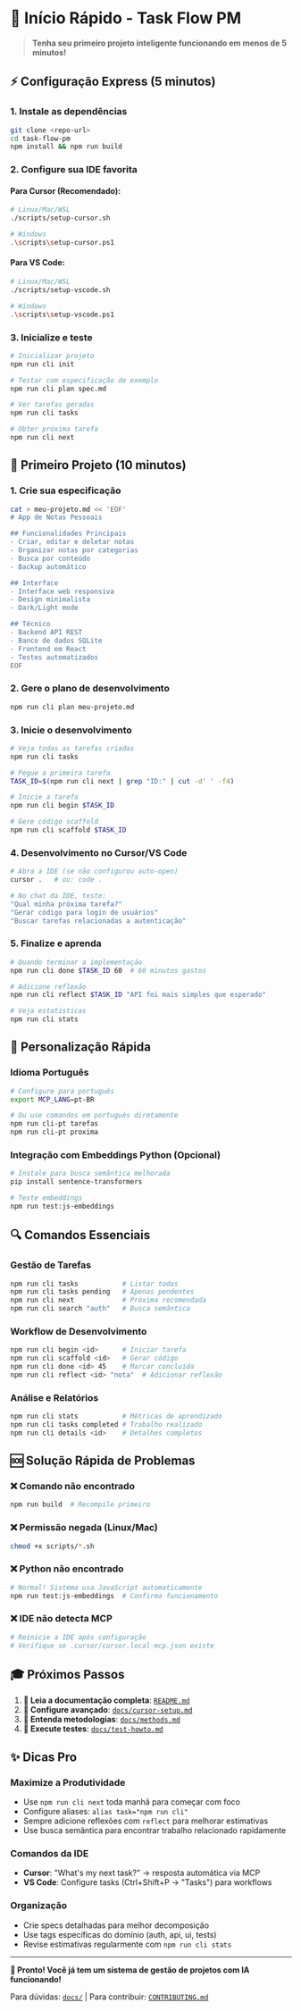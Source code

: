 # 🚀 Início Rápido - Task Flow PM

> **Tenha seu primeiro projeto inteligente funcionando em menos de 5 minutos!**

## ⚡ Configuração Express (5 minutos)

### 1. Instale as dependências
```bash
git clone <repo-url>
cd task-flow-pm
npm install && npm run build
```

### 2. Configure sua IDE favorita

#### Para **Cursor** (Recomendado):
```bash
# Linux/Mac/WSL
./scripts/setup-cursor.sh

# Windows
.\scripts\setup-cursor.ps1
```

#### Para **VS Code**:
```bash
# Linux/Mac/WSL  
./scripts/setup-vscode.sh

# Windows
.\scripts\setup-vscode.ps1
```

### 3. Inicialize e teste
```bash
# Inicializar projeto
npm run cli init

# Testar com especificação de exemplo
npm run cli plan spec.md

# Ver tarefas geradas
npm run cli tasks

# Obter próxima tarefa
npm run cli next
```

## 🎯 Primeiro Projeto (10 minutos)

### 1. Crie sua especificação
```bash
cat > meu-projeto.md << 'EOF'
# App de Notas Pessoais

## Funcionalidades Principais
- Criar, editar e deletar notas
- Organizar notas por categorias
- Busca por conteúdo
- Backup automático

## Interface
- Interface web responsiva
- Design minimalista
- Dark/Light mode

## Técnico
- Backend API REST
- Banco de dados SQLite
- Frontend em React
- Testes automatizados
EOF
```

### 2. Gere o plano de desenvolvimento
```bash
npm run cli plan meu-projeto.md
```

### 3. Inicie o desenvolvimento
```bash
# Veja todas as tarefas criadas
npm run cli tasks

# Pegue a primeira tarefa
TASK_ID=$(npm run cli next | grep "ID:" | cut -d' ' -f4)

# Inicie a tarefa
npm run cli begin $TASK_ID

# Gere código scaffold
npm run cli scaffold $TASK_ID
```

### 4. Desenvolvimento no Cursor/VS Code
```bash
# Abra a IDE (se não configurou auto-open)
cursor .   # ou: code .

# No chat da IDE, teste:
"Qual minha próxima tarefa?"
"Gerar código para login de usuários"
"Buscar tarefas relacionadas a autenticação"
```

### 5. Finalize e aprenda
```bash
# Quando terminar a implementação
npm run cli done $TASK_ID 60  # 60 minutos gastos

# Adicione reflexão
npm run cli reflect $TASK_ID "API foi mais simples que esperado"

# Veja estatísticas
npm run cli stats
```

## 🎨 Personalização Rápida

### Idioma Português
```bash
# Configure para português
export MCP_LANG=pt-BR

# Ou use comandos em português diretamente
npm run cli-pt tarefas
npm run cli-pt proxima
```

### Integração com Embeddings Python (Opcional)
```bash
# Instale para busca semântica melhorada
pip install sentence-transformers

# Teste embeddings
npm run test:js-embeddings
```

## 🔍 Comandos Essenciais

### Gestão de Tarefas
```bash
npm run cli tasks           # Listar todas
npm run cli tasks pending   # Apenas pendentes  
npm run cli next            # Próxima recomendada
npm run cli search "auth"   # Busca semântica
```

### Workflow de Desenvolvimento
```bash
npm run cli begin <id>      # Iniciar tarefa
npm run cli scaffold <id>   # Gerar código
npm run cli done <id> 45    # Marcar concluída
npm run cli reflect <id> "nota"  # Adicionar reflexão
```

### Análise e Relatórios
```bash
npm run cli stats           # Métricas de aprendizado
npm run cli tasks completed # Trabalho realizado
npm run cli details <id>    # Detalhes completos
```

## 🆘 Solução Rápida de Problemas

### ❌ Comando não encontrado
```bash
npm run build  # Recompile primeiro
```

### ❌ Permissão negada (Linux/Mac)
```bash
chmod +x scripts/*.sh
```

### ❌ Python não encontrado
```bash
# Normal! Sistema usa JavaScript automaticamente
npm run test:js-embeddings  # Confirma funcionamento
```

### ❌ IDE não detecta MCP
```bash
# Reinicie a IDE após configuração
# Verifique se .cursor/cursor.local-mcp.json existe
```

## 🎓 Próximos Passos

1. **📖 Leia a documentação completa**: [`README.md`](README.md)
2. **🔧 Configure avançado**: [`docs/cursor-setup.md`](docs/cursor-setup.md)
3. **🎯 Entenda metodologias**: [`docs/methods.md`](docs/methods.md)
4. **🧪 Execute testes**: [`docs/test-howto.md`](docs/test-howto.md)

## ✨ Dicas Pro

### Maximize a Produtividade
- Use `npm run cli next` toda manhã para começar com foco
- Configure aliases: `alias task="npm run cli"`
- Sempre adicione reflexões com `reflect` para melhorar estimativas
- Use busca semântica para encontrar trabalho relacionado rapidamente

### Comandos da IDE
- **Cursor**: "What's my next task?" → resposta automática via MCP
- **VS Code**: Configure tasks (Ctrl+Shift+P → "Tasks") para workflows

### Organização
- Crie specs detalhadas para melhor decomposição
- Use tags específicas do domínio (auth, api, ui, tests)
- Revise estimativas regularmente com `npm run cli stats`

---

**🎉 Pronto! Você já tem um sistema de gestão de projetos com IA funcionando!**

Para dúvidas: [`docs/`](docs/) | Para contribuir: [`CONTRIBUTING.md`](CONTRIBUTING.md) 